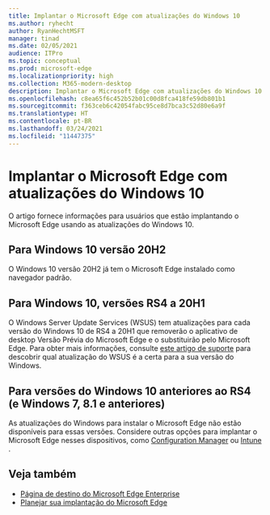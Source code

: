 ```yaml
---
title: Implantar o Microsoft Edge com atualizações do Windows 10
ms.author: ryhecht
author: RyanHechtMSFT
manager: tinad
ms.date: 02/05/2021
audience: ITPro
ms.topic: conceptual
ms.prod: microsoft-edge
ms.localizationpriority: high
ms.collection: M365-modern-desktop
description: Implantar o Microsoft Edge com atualizações do Windows 10
ms.openlocfilehash: c8ea65f6c452b52b01c00d8fca418fe59db801b1
ms.sourcegitcommit: f363ceb6c42054fabc95ce8d7bca3c52d80e6a9f
ms.translationtype: HT
ms.contentlocale: pt-BR
ms.lasthandoff: 03/24/2021
ms.locfileid: "11447375"
---
```

# <a name="deploy-microsoft-edge-with-windows-10-updates"></a>Implantar o Microsoft Edge com atualizações do Windows 10

O artigo fornece informações para usuários que estão implantando o Microsoft Edge usando as atualizações do Windows 10.

## <a name="for-windows-10-release-20h2"></a>Para Windows 10 versão 20H2

O Windows 10 versão 20H2 já tem o Microsoft Edge instalado como navegador padrão.

## <a name="for-windows-10-releases-rs4-through-20h1"></a>Para Windows 10, versões RS4 a 20H1

O Windows Server Update Services (WSUS) tem atualizações para cada versão do Windows 10 de RS4 a 20H1 que removerão o aplicativo de desktop Versão Prévia do Microsoft Edge e o substituirão pelo Microsoft Edge. Para obter mais informações, consulte [este artigo de suporte](https://support.microsoft.com/topic/update-in-wsus-for-the-new-microsoft-edge-for-windows-10-version-1809-1903-1909-and-2004-october-29-2020-b4980418-4ec4-dee7-3b17-1c6499bd127c) para descobrir qual atualização do WSUS é a certa para a sua versão do Windows.

## <a name="for-windows-10-releases-prior-to-rs4-and-windows-7-81-and-earlier"></a>Para versões do Windows 10 anteriores ao RS4 (e Windows 7, 8.1 e anteriores)

As atualizações do Windows para instalar o Microsoft Edge não estão disponíveis para essas versões. Considere outras opções para implantar o Microsoft Edge nesses dispositivos, como [Configuration Manager](/configmgr/apps/deploy-use/deploy-edge?bc=https%3a%2f%2fdocs.microsoft.com%2fDeployEdge%2fbreadcrumb%2ftoc.json&toc=https%3a%2f%2fdocs.microsoft.com%2fDeployEdge%2ftoc.json) ou [Intune ](/intune/apps/apps-windows-edge/?bc=https%3a%2f%2fdocs.microsoft.com%2fDeployEdge%2fbreadcrumb%2ftoc.json&toc=https%3a%2f%2fdocs.microsoft.com%2fDeployEdge%2ftoc.json).

## <a name="see-also"></a>Veja também

- [Página de destino do Microsoft Edge Enterprise](https://aka.ms/EdgeEnterprise)
- [Planejar sua implantação do Microsoft Edge](deploy-edge-plan-deployment.md)